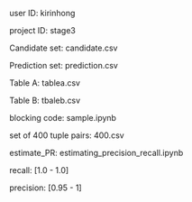 user ID: kirinhong

project ID: stage3

Candidate set: candidate.csv

Prediction set: prediction.csv

Table A: tablea.csv

Table B: tbaleb.csv

blocking code: sample.ipynb

set of 400 tuple pairs: 400.csv

estimate_PR: estimating_precision_recall.ipynb

recall: [1.0 - 1.0]

precision: [0.95 - 1]

